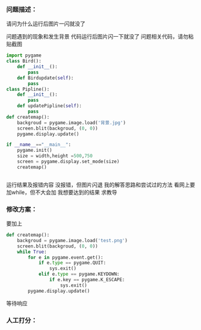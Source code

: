 ### 问题描述：
<p>请问为什么运行后图片一闪就没了</p>
问题遇到的现象和发生背景
代码运行后图片闪一下就没了 
问题相关代码，请勿粘贴截图

```python
import pygame
class Bird():
    def __init__():
        pass
    def Birdupdate(self):
        pass
class Pipline():
    def __init__():
        pass
    def updatePipline(self):
        pass
def createmap():
    backgroud = pygame.image.load('背景.jpg')
    screen.blit(backgroud, (0, 0))
    pygame.display.update()

if __name__=="__main__":
    pygame.init()
    size = width,height =500,750
    screen = pygame.display.set_mode(size)
    createmap()



```
运行结果及报错内容
没报错，但图片闪退 
我的解答思路和尝试过的方法
看网上要加while，但不大会加 
我想要达到的结果
求教导  
### 修改方案：
要加上

```python
def createmap():
    backgroud = pygame.image.load('test.png')
    screen.blit(backgroud, (0, 0))
    while True:
        for e in pygame.event.get():
            if e.type == pygame.QUIT:
                sys.exit()
            elif e.type == pygame.KEYDOWN:
                if e.key == pygame.K_ESCAPE:                    
                    sys.exit()
        pygame.display.update()


```
等待响应

### 人工打分：
